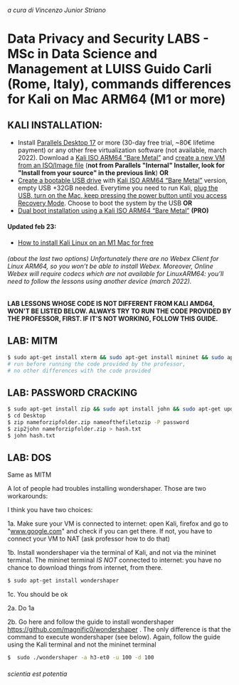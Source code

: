 ###### a cura di Vincenzo Junior Striano
# Data Privacy and Security LABS - MSc in Data Science and Management at LUISS Guido Carli (Rome, Italy), commands differences for Kali on Mac ARM64 (M1 or more)


## KALI INSTALLATION:
* Install [Parallels Desktop 17](https://www.parallels.com/it/) or more (30-day free trial, ~80€ lifetime payment) or any other free virtualization software (not available, march 2022). Download a [Kali ISO ARM64 “Bare Metal”](https://www.kali.org/get-kali/#kali-bare-metal) and [create a new VM from an ISO/Image file](https://kb.parallels.com/en/4729) (**not from Parallels "Internal" Installer, look for "Install from your source" in the previous link**) **OR** 
* [Create a bootable USB drive](https://www.kali.org/docs/usb/live-usb-install-with-mac/) with [Kali ISO ARM64 “Bare Metal”](https://www.kali.org/get-kali/#kali-bare-metal) version, empty USB +32GB needed. Everytime you need to run Kali, [plug the USB, turn on the Mac, keep pressing the power button until you access Recovery Mode](https://support.apple.com/it-it/HT201255). Choose to boot the system by the USB **OR**
* [Dual boot installation using a Kali ISO ARM64 “Bare Metal”](https://www.kali.org/docs/installation/dual-boot-kali-with-mac/) **(PRO)**

#### Updated feb 23:
* [How to install Kali Linux on an M1 Mac for free](https://medium.com/macoclock/machow-to-install-kali-linux-on-an-m1-mac-for-free-cffdb9916050)

###### (about the last two options) Unfortunately there are no Webex Client for Linux ARM64, so you won’t be able to install Webex. Moreover, Online Webex will require codecs which are not available for LinuxARM64: you’ll need to follow the lessons using another device (march 2022). 

**LAB LESSONS WHOSE CODE IS NOT DIFFERENT FROM KALI AMD64, WON'T BE LISTED BELOW. ALWAYS TRY TO RUN THE CODE PROVIDED BY THE PROFESSOR, FIRST. IF IT’S NOT WORKING, FOLLOW THIS GUIDE.**

## LAB: MITM
```bash
$ sudo apt-get install xterm && sudo apt-get install mininet && sudo apt-get update && sudo apt-get upgrade
# run before running the code provided by the professor,
# no other differences with the code provided
```
## LAB: PASSWORD CRACKING
```bash
$ sudo apt-get install zip && sudo apt install john && sudo apt-get update && sudo apt-get upgrade
$ cd Desktop
$ zip nameforzipfolder.zip nameofthefiletozip -P password 
$ zip2john nameforzipfolder.zip > hash.txt
$ john hash.txt
```
## LAB: DOS
Same as MITM

A lot of people had troubles installing wondershaper. Those are two workarounds:

I think you have two choices:

1a.  Make sure your VM is connected to internet: open Kali, firefox and go to "www.google.com" and check if you can get there. If not, you have to connect your VM to NAT (ask professor how to do that)

1b.  Install wondershaper via the terminal of Kali, and not via the mininet terminal. The mininet terminal *IS NOT* connected to internet: you have no chance to download things from internet, from there.

```bash
$ sudo apt-get install wondershaper
```

1c.  You should be ok

2a.  Do 1a

2b.  Go here and follow the guide to install wondershaper https://github.com/magnific0/wondershaper . The only difference is that the command to execute wondershaper (see below). Again, follow the guide using the Kali terminal and not the mininet terminal
```bash
$  sudo ./wondershaper -a h3-et0 -u 100 -d 100
```



###### scientia est potentia
